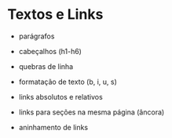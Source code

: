# Textos e Links

- parágrafos
- cabeçalhos (h1-h6)
- quebras de linha
- formatação de texto (b, i, u, s)


- links absolutos e relativos
- links para seções na mesma página (âncora)
- aninhamento de links